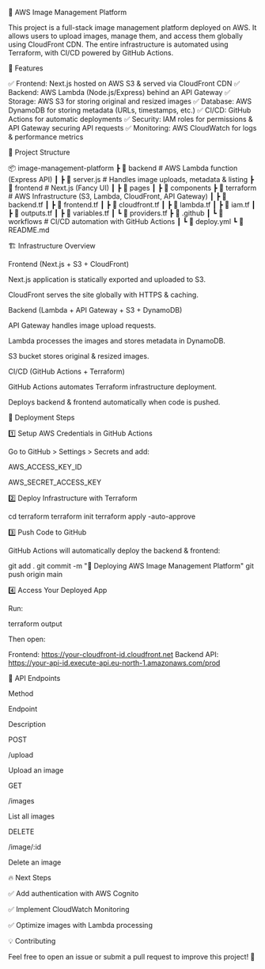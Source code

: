 📸 AWS Image Management Platform

This project is a full-stack image management platform deployed on AWS. It allows users to upload images, manage them, and access them globally using CloudFront CDN. The entire infrastructure is automated using Terraform, with CI/CD powered by GitHub Actions.

🚀 Features

✅ Frontend: Next.js hosted on AWS S3 & served via CloudFront CDN
✅ Backend: AWS Lambda (Node.js/Express) behind an API Gateway
✅ Storage: AWS S3 for storing original and resized images
✅ Database: AWS DynamoDB for storing metadata (URLs, timestamps, etc.)
✅ CI/CD: GitHub Actions for automatic deployments
✅ Security: IAM roles for permissions & API Gateway securing API requests
✅ Monitoring: AWS CloudWatch for logs & performance metrics

📂 Project Structure

📦 image-management-platform
 ┣ 📂 backend        # AWS Lambda function (Express API)
 ┃ ┣ 📜 server.js    # Handles image uploads, metadata & listing
 ┣ 📂 frontend       # Next.js (Fancy UI)
 ┃ ┣ 📂 pages
 ┃ ┣ 📂 components
 ┣ 📂 terraform      # AWS Infrastructure (S3, Lambda, CloudFront, API Gateway)
 ┃ ┣ 📜 backend.tf
 ┃ ┣ 📜 frontend.tf
 ┃ ┣ 📜 cloudfront.tf
 ┃ ┣ 📜 lambda.tf
 ┃ ┣ 📜 iam.tf
 ┃ ┣ 📜 outputs.tf
 ┃ ┣ 📜 variables.tf
 ┃ ┗ 📜 providers.tf
 ┣ 📂 .github
 ┃ ┗ 📂 workflows   # CI/CD automation with GitHub Actions
 ┃   ┗ 📜 deploy.yml
 ┗ 📜 README.md

🏗️ Infrastructure Overview

Frontend (Next.js + S3 + CloudFront)

Next.js application is statically exported and uploaded to S3.

CloudFront serves the site globally with HTTPS & caching.

Backend (Lambda + API Gateway + S3 + DynamoDB)

API Gateway handles image upload requests.

Lambda processes the images and stores metadata in DynamoDB.

S3 bucket stores original & resized images.

CI/CD (GitHub Actions + Terraform)

GitHub Actions automates Terraform infrastructure deployment.

Deploys backend & frontend automatically when code is pushed.

🔧 Deployment Steps

1️⃣ Setup AWS Credentials in GitHub Actions

Go to GitHub > Settings > Secrets and add:

AWS_ACCESS_KEY_ID

AWS_SECRET_ACCESS_KEY

2️⃣ Deploy Infrastructure with Terraform

cd terraform
terraform init
terraform apply -auto-approve

3️⃣ Push Code to GitHub

GitHub Actions will automatically deploy the backend & frontend:

git add .
git commit -m "🚀 Deploying AWS Image Management Platform"
git push origin main

4️⃣ Access Your Deployed App

Run:

terraform output

Then open:

Frontend: https://your-cloudfront-id.cloudfront.net
Backend API: https://your-api-id.execute-api.eu-north-1.amazonaws.com/prod

📌 API Endpoints

Method

Endpoint

Description

POST

/upload

Upload an image

GET

/images

List all images

DELETE

/image/:id

Delete an image

🔥 Next Steps

✅ Add authentication with AWS Cognito

✅ Implement CloudWatch Monitoring

✅ Optimize images with Lambda processing

💡 Contributing

Feel free to open an issue or submit a pull request to improve this project! 🚀
